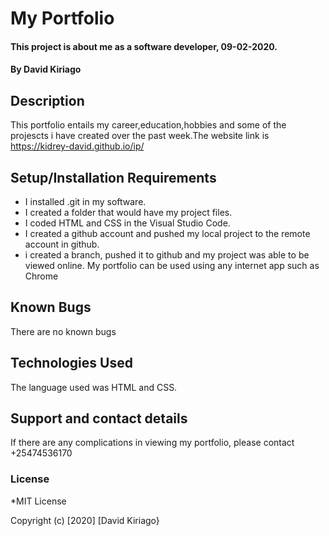 # My Portfolio
#### This project is about me as a software developer, 09-02-2020.
#### By **David Kiriago**
## Description
This portfolio entails my career,education,hobbies and some of the projescts i have created over the past week.The website link is https://kidrey-david.github.io/ip/
## Setup/Installation Requirements
* I installed .git in my software.
* I created a folder that would have my project files.
* I coded HTML and CSS in the Visual Studio Code.
* I created a github account and pushed my local project to the remote account in github.
* i created a branch, pushed it to github and my project was able to be viewed online.
My portfolio can be used using any internet app such as Chrome
## Known Bugs
There are no known bugs
## Technologies Used
The language used was HTML and CSS.
## Support and contact details
If there are any complications in viewing my portfolio, please contact +25474536170
### License
*MIT License

Copyright (c) [2020] [David Kiriago}
